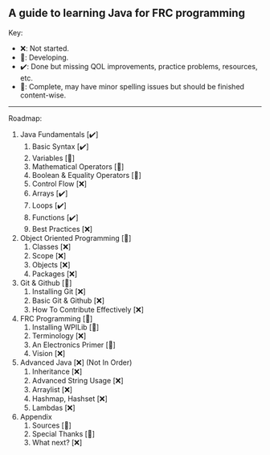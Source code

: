 ## A guide to learning Java for FRC programming

Key:

- ❌: Not started.
- 🚧: Developing.
- ✔️: Done but missing QOL improvements, practice problems, resources, etc.
- 🎉: Complete, may have minor spelling issues but should be finished content-wise.

______________________________________________________________________

Roadmap:


1. Java Fundamentals \[✔️\]
   1. Basic Syntax \[✔️\]
   2. Variables \[🎉\]
   3. Mathematical Operators \[🎉\]
   4. Boolean & Equality Operators \[🎉\]
   5. Control Flow \[❌\]
   6. Arrays \[✔️\]
   7. Loops \[✔️\]
   8. Functions \[✔️\]
   9. Best Practices \[❌\]
2. Object Oriented Programming \[🚧\]
   1. Classes \[❌\]
   2. Scope \[❌\]
   3. Objects \[❌\]
   4. Packages \[❌\]
3. Git & Github \[🚧\]
   1. Installing Git \[❌\]
   2. Basic Git & Github \[❌\]
   3. How To Contribute Effectively \[❌\]
4. FRC Programming \[🚧\]
   1. Installing WPILib \[🚧\]
   2. Terminology \[❌\]
   3. An Electronics Primer \[🚧\]
   4. Vision \[❌\]
5. Advanced Java \[❌\] (Not In Order)
   1. Inheritance \[❌\]
   2. Advanced String Usage \[❌\]
   3. Arraylist \[❌\]
   4. Hashmap, Hashset \[❌\]
   5. Lambdas \[❌\]
6. Appendix
   1. Sources \[🎉\]
   2. Special Thanks \[🎉\]
   3. What next? \[❌\]
   

